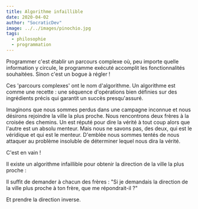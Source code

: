```yaml
---
title: Algorithme infaillible
date: 2020-04-02
author: "SocraticDev"
image: ../../images/pinochio.jpg
tags:
  - philosophie
  - programmation
---
```


Programmer c'est établir un parcours complexe où, peu importe quelle information y circule, le programme exécuté accomplit les fonctionnalités souhaitées. Sinon c'est un bogue à régler !

Ces 'parcours complexes' ont le nom d'algorithme. Un algorithme est comme une recette : une séquence d'opérations bien définies sur des ingrédients précis qui garantit un succès presqu'assuré.

Imaginons que nous sommes perdus dans une campagne inconnue et nous désirons rejoindre la ville la plus proche. Nous rencontrons deux frères à la croisée des chemins. Un est réputé pour dire la vérité à tout coup alors que l'autre est un absolu menteur. Mais nous ne savons pas, des deux, qui est le véridique et qui est le menteur. D'emblée nous sommes tentés de nous attaquer au problème insoluble de déterminer lequel nous dira la vérité.

C'est en vain !

Il existe un algorithme infaillible pour obtenir la direction de la ville la plus proche :

Il suffit de demander à chacun des frères : "Si je demandais la direction de la ville plus proche à ton frère, que me répondrait-il ?"

Et prendre la direction inverse.
